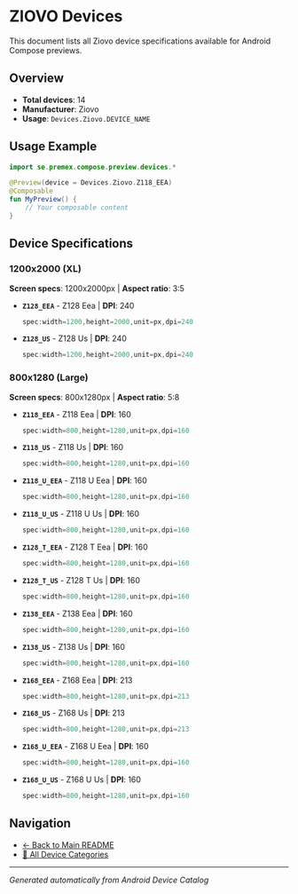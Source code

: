 # ZIOVO Devices

This document lists all Ziovo device specifications available for Android Compose previews.

## Overview

- **Total devices**: 14
- **Manufacturer**: Ziovo
- **Usage**: `Devices.Ziovo.DEVICE_NAME`

## Usage Example

```kotlin
import se.premex.compose.preview.devices.*

@Preview(device = Devices.Ziovo.Z118_EEA)
@Composable
fun MyPreview() {
    // Your composable content
}
```

## Device Specifications

### 1200x2000 (XL)

**Screen specs**: 1200x2000px | **Aspect ratio**: 3:5

- **`Z128_EEA`** - Z128 Eea | **DPI**: 240
  ```kotlin
  spec:width=1200,height=2000,unit=px,dpi=240
  ```

- **`Z128_US`** - Z128 Us | **DPI**: 240
  ```kotlin
  spec:width=1200,height=2000,unit=px,dpi=240
  ```

### 800x1280 (Large)

**Screen specs**: 800x1280px | **Aspect ratio**: 5:8

- **`Z118_EEA`** - Z118 Eea | **DPI**: 160
  ```kotlin
  spec:width=800,height=1280,unit=px,dpi=160
  ```

- **`Z118_US`** - Z118 Us | **DPI**: 160
  ```kotlin
  spec:width=800,height=1280,unit=px,dpi=160
  ```

- **`Z118_U_EEA`** - Z118 U Eea | **DPI**: 160
  ```kotlin
  spec:width=800,height=1280,unit=px,dpi=160
  ```

- **`Z118_U_US`** - Z118 U Us | **DPI**: 160
  ```kotlin
  spec:width=800,height=1280,unit=px,dpi=160
  ```

- **`Z128_T_EEA`** - Z128 T Eea | **DPI**: 160
  ```kotlin
  spec:width=800,height=1280,unit=px,dpi=160
  ```

- **`Z128_T_US`** - Z128 T Us | **DPI**: 160
  ```kotlin
  spec:width=800,height=1280,unit=px,dpi=160
  ```

- **`Z138_EEA`** - Z138 Eea | **DPI**: 160
  ```kotlin
  spec:width=800,height=1280,unit=px,dpi=160
  ```

- **`Z138_US`** - Z138 Us | **DPI**: 160
  ```kotlin
  spec:width=800,height=1280,unit=px,dpi=160
  ```

- **`Z168_EEA`** - Z168 Eea | **DPI**: 213
  ```kotlin
  spec:width=800,height=1280,unit=px,dpi=213
  ```

- **`Z168_US`** - Z168 Us | **DPI**: 213
  ```kotlin
  spec:width=800,height=1280,unit=px,dpi=213
  ```

- **`Z168_U_EEA`** - Z168 U Eea | **DPI**: 160
  ```kotlin
  spec:width=800,height=1280,unit=px,dpi=160
  ```

- **`Z168_U_US`** - Z168 U Us | **DPI**: 160
  ```kotlin
  spec:width=800,height=1280,unit=px,dpi=160
  ```

## Navigation

- [← Back to Main README](../../README.md)
- [📱 All Device Categories](../README.md)

---
*Generated automatically from Android Device Catalog*
